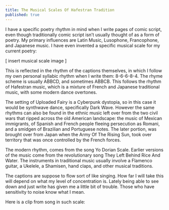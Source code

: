 ```yaml
---
title: The Musical Scales Of Hafestran Tradition
published: true
---
```

I have a specific poetry rhythm in mind when I write pages of comic script, even though traditionally comic script isn’t usually thought of as a form of poetry. My primary influences are Latin Music, Lusophone, Francophone, and Japanese music. I have even invented a specific musical scale for my current poetry:

[ insert musical scale image ]

This is reflected in the rhythm of the captions themselves, in which I follow my own personal syllabic rhythm when I write them: 8-6-6-8-4. The rhyme scheme is usually ABBCD, and sometimes ABBCB. This follows the rhythm of Hafestran music, which is a mixture of French and Japanese traditional music, with some modern dance overtones.

The setting of Uploaded Fairy is a Cyberpunk dystopia, so in this case it would be synthwave dance, specifically Dark Wave. However the same rhythms can also be found in the ethnic music left over from the two civil wars that ripped across the old American landscape: the music of Mexican immigrants, of Spanish and French people fleeing persecution as Romani, and a smidgen of Brazilian and Portuguese notes. The later portion, was brought over from Japan when the Army Of The Rising Sun, took over territory that was once controlled by the French forces.

The modern rhythm, comes from the song Yo Dorian Scale. Earlier versions of the music come from the revolutionary song They Left Behind Rice And Water. The instruments in traditional music usually involve a Flamenco guitar, a Ukelele, a Shamisen, hand claps, and other musical traditions.

The captions are suppose to flow sort of like singing. How far I will take this will depend on what my level of concentration is. Lately being able to see down and just write has given me a little bit of trouble. Those who have sensitivity to noise know what I mean.

Here is a clip from song in such scale:
